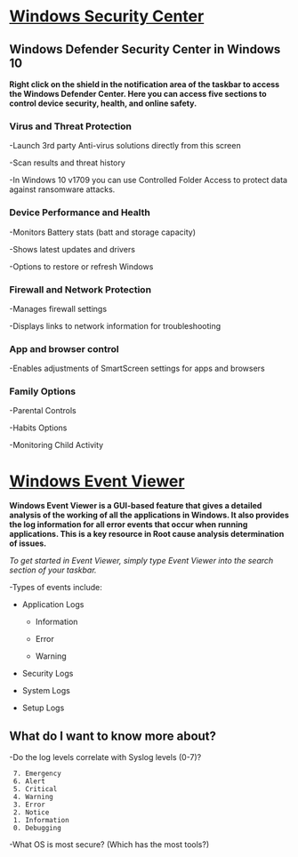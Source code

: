 # [Windows Security Center](https://www.thewindowsclub.com/windows-defender-security-center)

## Windows Defender Security Center in Windows 10

**Right click on the shield in the notification area of the taskbar to access the Windows Defender Center. Here you can access five sections to control device security, health, and online safety.**

### Virus and Threat Protection
 
  -Launch 3rd party Anti-virus solutions directly from this screen

  -Scan results and threat history 

  -In Windows 10 v1709 you can use Controlled Folder Access to protect data against ransomware attacks.

### Device Performance and Health 

  -Monitors Battery stats (batt and storage capacity)

  -Shows latest updates and drivers

  -Options to restore or refresh Windows 

### Firewall and Network Protection

  -Manages firewall settings 

  -Displays links to network information for troubleshooting

### App and browser control

  -Enables adjustments of SmartScreen settings for apps and browsers

### Family Options

  -Parental Controls 

  -Habits Options

  -Monitoring Child Activity

# [Windows Event Viewer](https://www.faqforge.com/windows/windows-10/what-is-event-viewer-and-how-to-use-it-in-windows-10/) 

**Windows Event Viewer is a GUI-based feature that gives a detailed analysis of the working of all the applications in Windows. It also provides the log information for all error events that occur when running applications. This is a key resource in Root cause analysis determination of issues.**

_To get started in Event Viewer, simply type Event Viewer into the search section of your taskbar._

 -Types of events include:

  - Application Logs

    * Information

    * Error

    * Warning

   - Security Logs

   - System Logs

   - Setup Logs
    


## What do I want to know more about?

-Do the log levels correlate with Syslog levels (0-7)?

     7. Emergency
     6. Alert
     5. Critical
     4. Warning
     3. Error
     2. Notice
     1. Information
     0. Debugging

-What OS is most secure? (Which has the most tools?)